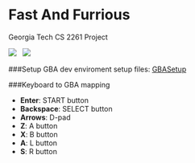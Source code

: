 Fast And Furrious
===============

Georgia Tech CS 2261 Project

<img src="https://dl.dropboxusercontent.com/u/11066635/Hosting/furrious-screen-1.png" /> &nbsp;
<img src="https://dl.dropboxusercontent.com/u/11066635/Hosting/furrious-screen-2.PNG" /> &nbsp;

###Setup
GBA dev enviroment setup files: [GBASetup](https://github.com/primeape91/GBASetup)

###Keyboard to GBA mapping
- __Enter__: START button
- __Backspace__: SELECT button
- __Arrows__: D-pad
- __Z__: A button
- __X__: B button
- __A__: L button
- __S__: R button
